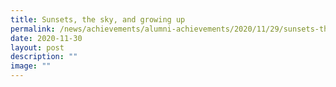 ```yaml
---
title: Sunsets, the sky, and growing up
permalink: /news/achievements/alumni-achievements/2020/11/29/sunsets-the-sky-and-growing-up/
date: 2020-11-30
layout: post
description: ""
image: ""
---
```

